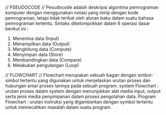 // PSEUDOCODE //
Pesudocode adalah deskripsi algoritma pemrograman komputer dengan menggunakan notasi yang mirip dengan kode pemrograman, tetapi tidak terikat oleh aturan baku dalam suatu bahasa pemrograman tertentu.
Sintaks dikelompokkan dalam 6 operasi dasar berikut ini :
1. Menerima data (Input)
2. Menampilkan data (Output) 
3. Menghitung data (Compute) 
4. Menyimpan data (Store) 
5. Membandingkan data (Compare) 
6. Melakukan pengulangan (Loop) 

// FLOWCHART //
Flowchart merupakan sebuah bagan dengan simbol-simbol tertentu yang digunakan untuk menjelaskan urutan proses dan hubungan antar proses lainnya pada sebuah program.
system Flowchart : urutan proses dalam system dengan menunjukkan alat media input, output serta jenis media penyimpanan dalam proses pengolahan data. 
Program Flowchart : urutan instruksi yang digambarkan dengan symbol tertentu untuk memecahkan masalah dalam suatu program. 
